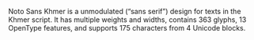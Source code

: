 Noto Sans Khmer is a unmodulated (“sans serif”) design for texts in the Khmer script. It has multiple weights and widths, contains 363 glyphs, 13 OpenType features, and supports 175 characters from 4 Unicode blocks.